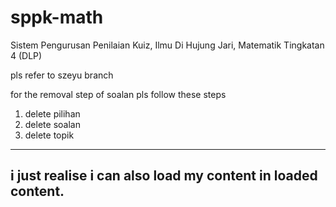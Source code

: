 # sppk-math
Sistem Pengurusan Penilaian Kuiz, Ilmu Di Hujung Jari, Matematik Tingkatan 4 (DLP)



pls refer to szeyu branch



for the removal step of soalan pls follow these steps
1) delete pilihan
2) delete soalan
3) delete topik


------------------------------------------------------------------
i just realise i can also load my content in loaded content.
----------------------------------------------------------------